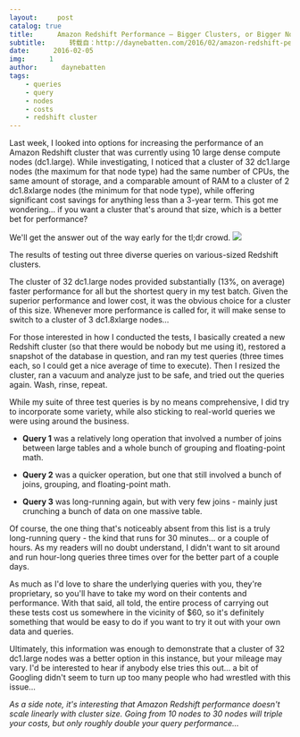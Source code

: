 ```yaml
---
layout:     post
catalog: true
title:      Amazon Redshift Performance – Bigger Clusters, or Bigger Nodes?
subtitle:      转载自：http://daynebatten.com/2016/02/amazon-redshift-performance-node-cluster/
date:      2016-02-05
img:      1
author:      daynebatten
tags:
    - queries
    - query
    - nodes
    - costs
    - redshift cluster
---
```


Last week, I looked into options for increasing the performance of an Amazon Redshift cluster that was currently using 10 large dense compute nodes (dc1.large). While investigating, I noticed that a cluster of 32 dc1.large nodes (the maximum for that node type) had the same number of CPUs, the same amount of storage, and a comparable amount of RAM to a cluster of 2 dc1.8xlarge nodes (the minimum for that node type), while offering significant cost savings for anything less than a 3-year term. This got me wondering... if you want a cluster that's around that size, which is a better bet for performance?

We'll get the answer out of the way early for the tl;dr crowd.
![](http://daynebatten.com/wp-content/uploads/2016/02/redshift_performance.png)


The results of testing out three diverse queries on various-sized Redshift clusters.

The cluster of 32 dc1.large nodes provided substantially (13%, on average) faster performance for all but the shortest query in my test batch. Given the superior performance and lower cost, it was the obvious choice for a cluster of this size. Whenever more performance is called for, it will make sense to switch to a cluster of 3 dc1.8xlarge nodes...

For those interested in how I conducted the tests, I basically created a new Redshift cluster (so that there would be nobody but me using it), restored a snapshot of the database in question, and ran my test queries (three times each, so I could get a nice average of time to execute). Then I resized the cluster, ran a vacuum and analyze just to be safe, and tried out the queries again. Wash, rinse, repeat.

While my suite of three test queries is by no means comprehensive, I did try to incorporate some variety, while also sticking to real-world queries we were using around the business.

- **Query 1** was a relatively long operation that involved a number of joins between large tables and a whole bunch of grouping and floating-point math.

- **Query 2** was a quicker operation, but one that still involved a bunch of joins, grouping, and floating-point math.

- **Query 3** was long-running again, but with very few joins - mainly just crunching a bunch of data on one massive table.


Of course, the one thing that's noticeably absent from this list is a truly long-running query - the kind that runs for 30 minutes... or a couple of hours. As my readers will no doubt understand, I didn't want to sit around and run hour-long queries three times over for the better part of a couple days.

As much as I'd love to share the underlying queries with you, they're proprietary, so you'll have to take my word on their contents and performance. With that said, all told, the entire process of carrying out these tests cost us somewhere in the vicinity of $60, so it's definitely something that would be easy to do if you want to try it out with your own data and queries.

Ultimately, this information was enough to demonstrate that a cluster of 32 dc1.large nodes was a better option in this instance, but your mileage may vary. I'd be interested to hear if anybody else tries this out... a bit of Googling didn't seem to turn up too many people who had wrestled with this issue...

*As a side note, it's interesting that Amazon Redshift performance doesn't scale linearly with cluster size. Going from 10 nodes to 30 nodes will triple your costs, but only roughly double your query performance...*

